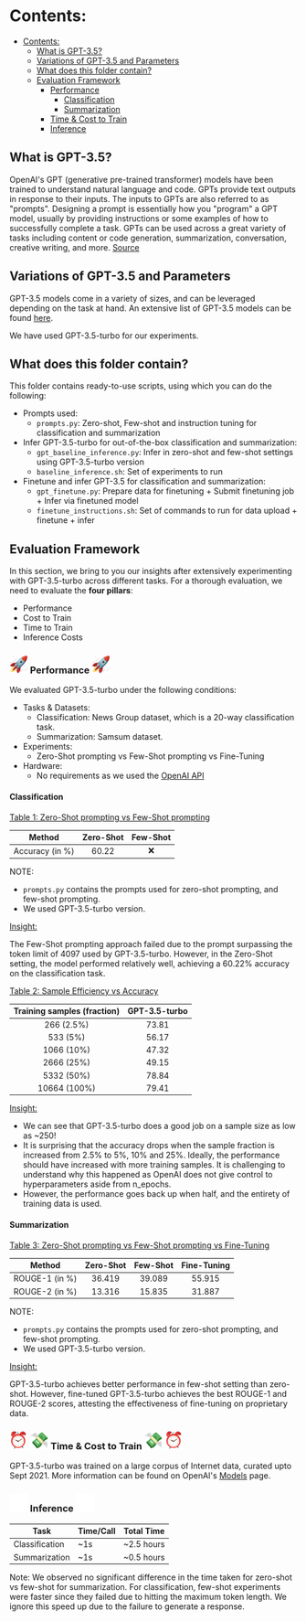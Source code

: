 # Contents:

- [Contents:](#contents)
	- [What is GPT-3.5?](#what-is-gpt-3.5)
	- [Variations of GPT-3.5 and Parameters](#variations-of-gpt-3.5-and-parameters)
	- [What does this folder contain?](#what-does-this-folder-contain)
	- [Evaluation Framework](#evaluation-framework)
		- [ Performance ](#-performance-)
			- [Classification](#classification)
			- [Summarization](#summarization)
		- [  Time \& Cost to Train  ](#--time--cost-to-train--)
		- [ Inference ](#-inference-)

## What is GPT-3.5? 

OpenAI's GPT (generative pre-trained transformer) models have been trained to understand natural language and code. GPTs provide text outputs in response to their inputs. The inputs to GPTs are also referred to as "prompts". Designing a prompt is essentially how you "program" a GPT model, usually by providing instructions or some examples of how to successfully complete a task. GPTs can be used across a great variety of tasks including content or code generation, summarization, conversation, creative writing, and more. [Source](https://platform.openai.com/docs/introduction/key-concepts)

## Variations of GPT-3.5 and Parameters

GPT-3.5 models come in a variety of sizes, and can be leveraged depending on the task at hand. An extensive list of GPT-3.5 models can be found [here](https://platform.openai.com/docs/models/gpt-3-5).

 We have used GPT-3.5-turbo for our experiments.

## What does this folder contain? 

This folder contains ready-to-use scripts, using which you can do the following:

* Prompts used:
	* ```prompts.py```: Zero-shot, Few-shot and instruction tuning for classification and summarization
* Infer GPT-3.5-turbo for out-of-the-box classification and summarization:
	* ```gpt_baseline_inference.py```: Infer in zero-shot and few-shot settings using GPT-3.5-turbo version
	* ```baseline_inference.sh```: Set of experiments to run
* Finetune and infer GPT-3.5 for classification and summarization:
	* ```gpt_finetune.py```: Prepare data for finetuning + Submit finetuning job + Infer via finetuned model
	* ```finetune_instructions.sh```: Set of commands to run for data upload + finetune + infer

## Evaluation Framework

In this section, we bring to you our insights after extensively experimenting with GPT-3.5-turbo across different tasks. For a thorough evaluation, we need to evaluate the __four pillars__:

* Performance
* Cost to Train
* Time to Train
* Inference Costs


### <img src="../assets/rocket.gif" width="32" height="32"/> Performance <img src="../assets/rocket.gif" width="32" height="32"/>

We evaluated GPT-3.5-turbo under the following conditions:

* Tasks & Datasets:
	* Classification: News Group dataset, which is a 20-way classification task.
	* Summarization: Samsum dataset. 
* Experiments:
	* Zero-Shot prompting vs Few-Shot prompting vs Fine-Tuning
* Hardware:
	* No requirements as we used the [OpenAI API](https://platform.openai.com/docs/api-reference)
	
#### Classification ####

<u> Table 1: Zero-Shot prompting vs Few-Shot prompting </u>

|Method          | Zero-Shot  | Few-Shot |
|:--------------:|:----------:|:--------:|
|Accuracy (in %) | 60.22      | :x:      |

NOTE: 

* ```prompts.py``` contains the prompts used for zero-shot prompting, and few-shot prompting.
* We used GPT-3.5-turbo version. 

<u> Insight: </u>

The Few-Shot prompting approach failed due to the prompt surpassing the token limit of 4097 used by GPT-3.5-turbo. However, in the Zero-Shot setting, the model performed relatively well, achieving a 60.22% accuracy on the classification task. 

<u> Table 2: Sample Efficiency vs Accuracy </u>

|Training samples (fraction) | GPT-3.5-turbo |
|:--------------------------:|:-------------:|
|266   (2.5%)                |73.81          |
|533   (5%)                  |56.17          |
|1066  (10%)                 |47.32          |
|2666  (25%)                 |49.15          |
|5332  (50%)                 |78.84          |
|10664 (100%)                |79.41          |

<u> Insight: </u>

* We can see that GPT-3.5-turbo does a good job on a sample size as low as ~250!
* It is surprising that the accuracy drops when the sample fraction is increased from 2.5% to 5%, 10% and 25%. Ideally, the performance should have increased with more training samples. It is challenging to understand why this happened as OpenAI does not give control to hyperparameters aside from n\_epochs.
* However, the performance goes back up when half, and the entirety of training data is used. 



#### Summarization ####

<u> Table 3: Zero-Shot prompting vs Few-Shot prompting vs Fine-Tuning </u>

|Method         | Zero-Shot  | Few-Shot  | Fine-Tuning |
|:-------------:|:----------:|:---------:|:-----------:|
|ROUGE-1 (in %) | 36.419     | 39.089    | 55.915      |
|ROUGE-2 (in %) | 13.316     | 15.835    | 31.887      |

NOTE: 

* ```prompts.py``` contains the prompts used for zero-shot prompting, and few-shot prompting.
* We used GPT-3.5-turbo version. 

<u> Insight: </u>

GPT-3.5-turbo achieves better performance in few-shot setting than zero-shot. However, fine-tuned GPT-3.5-turbo achieves the best ROUGE-1 and ROUGE-2 scores, attesting the effectiveness of fine-tuning on proprietary data.


### <img src="../assets/time.gif" width="32" height="32"/> <img src="../assets/money.gif" width="32" height="32"/> Time & Cost to Train <img src="../assets/money.gif" width="32" height="32"/> <img src="../assets/time.gif" width="32" height="32"/>

GPT-3.5-turbo was trained on a large corpus of Internet data, curated upto Sept 2021. More information can be found on OpenAI's [Models](https://platform.openai.com/docs/models/gpt-3-5) page.

### <img src="../assets/progress.gif" width="32" height="32"/> Inference <img src="../assets/progress.gif" width="32" height="32"/>


| Task           	| Time/Call 	| Total Time 	|
|----------------	|-----------	|------------	|
| Classification 	| ~1s       	| ~2.5 hours 	|
| Summarization  	| ~1s       	| ~0.5 hours  	|

Note: We observed no significant difference in the time taken for zero-shot vs few-shot for summarization. For classification, few-shot experiments were faster since they failed due to hitting the maximum token length. We ignore this speed up due to the failure to generate a response.
